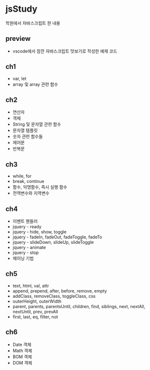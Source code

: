 # jsStudy
학원에서 자바스크립트 한 내용

preview
--------------------
* vscode에서 잠깐 자바스크립트 맛보기로 작성한 예제 코드

ch1
--------------------
* var, let
* array 및 array 관련 함수

ch2
--------------------
* 연산자
* 객체
* String 및 문자열 관련 함수
* 문자열 템플릿
* 숫자 관련 함수들
* 제어문
* 반복문

ch3
--------------------
* while, for
* break, continue
* 함수, 익명함수, 즉시 실행 함수
* 전역변수와 지역변수

ch4
--------------------
* 이벤트 핸들러
* jquery - ready
* jquery - hide, show, toggle
* jquery - fadeIn, fadeOut, fadeToggle, fadeTo
* jquery - slideDown, slideUp, slideToggle
* jquery - animate
* jquery - stop
* 체이닝 기법

ch5
--------------------
* text, html, val, attr
* append, prepend, after, before, remove, empty
* addClass, removeClass, toggleClass, css
* outerHeight, outerWidth
* parent, parents, parentsUntil, children, find, siblings, next, nextAll, nextUntil, prev, prevAll
* first, last, eq, filter, not

ch6
--------------------
* Date 객체
* Math 객체
* BOM 객체
* DOM 객체
